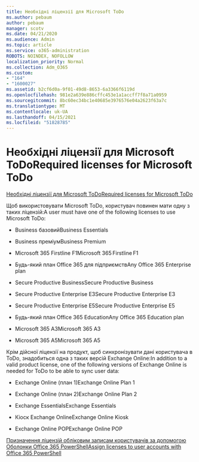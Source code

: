 ```yaml
---
title: Необхідні ліцензії для Microsoft ToDo
ms.author: pebaum
author: pebaum
manager: scotv
ms.date: 04/21/2020
ms.audience: Admin
ms.topic: article
ms.service: o365-administration
ROBOTS: NOINDEX, NOFOLLOW
localization_priority: Normal
ms.collection: Adm_O365
ms.custom:
- "164"
- "1600027"
ms.assetid: b2cf6d0a-9f01-49d8-8653-6a3366f6119d
ms.openlocfilehash: 981e2a639e886cffc453e1a1accff7f8a71a0959
ms.sourcegitcommit: 8bc60ec34bc1e40685e3976576e04a2623f63a7c
ms.translationtype: MT
ms.contentlocale: uk-UA
ms.lasthandoff: 04/15/2021
ms.locfileid: "51828785"
---
```

# <a name="required-licenses-for-microsoft-todo"></a><span data-ttu-id="73473-102">Необхідні ліцензії для Microsoft ToDo</span><span class="sxs-lookup"><span data-stu-id="73473-102">Required licenses for Microsoft ToDo</span></span>

[<span data-ttu-id="73473-103">Необхідні ліцензії для Microsoft ToDo</span><span class="sxs-lookup"><span data-stu-id="73473-103">Required licenses for Microsoft ToDo</span></span>](https://support.office.com/article/381e9d1b-c500-49b5-973e-890fd86528d7.aspx)
  
<span data-ttu-id="73473-104">Щоб використовувати Microsoft ToDo, користувач повинен мати одну з таких ліцензій:</span><span class="sxs-lookup"><span data-stu-id="73473-104">A user must have one of the following licenses to use Microsoft ToDo:</span></span>
  
- <span data-ttu-id="73473-105">Business базовий</span><span class="sxs-lookup"><span data-stu-id="73473-105">Business Essentials</span></span>

- <span data-ttu-id="73473-106">Business преміум</span><span class="sxs-lookup"><span data-stu-id="73473-106">Business Premium</span></span>

- <span data-ttu-id="73473-107">Microsoft 365 Firstline F1</span><span class="sxs-lookup"><span data-stu-id="73473-107">Microsoft 365 Firstline F1</span></span>

- <span data-ttu-id="73473-108">Будь-який план Office 365 для підприємств</span><span class="sxs-lookup"><span data-stu-id="73473-108">Any Office 365 Enterprise plan</span></span>

- <span data-ttu-id="73473-109">Secure Productive Business</span><span class="sxs-lookup"><span data-stu-id="73473-109">Secure Productive Business</span></span>

- <span data-ttu-id="73473-110">Secure Productive Enterprise E3</span><span class="sxs-lookup"><span data-stu-id="73473-110">Secure Productive Enterprise E3</span></span>

- <span data-ttu-id="73473-111">Secure Productive Enterprise E5</span><span class="sxs-lookup"><span data-stu-id="73473-111">Secure Productive Enterprise E5</span></span>

- <span data-ttu-id="73473-112">Будь-який план Office 365 Education</span><span class="sxs-lookup"><span data-stu-id="73473-112">Any Office 365 Education plan</span></span>

- <span data-ttu-id="73473-113">Microsoft 365 A3</span><span class="sxs-lookup"><span data-stu-id="73473-113">Microsoft 365 A3</span></span>

- <span data-ttu-id="73473-114">Microsoft 365 A5</span><span class="sxs-lookup"><span data-stu-id="73473-114">Microsoft 365 A5</span></span>

<span data-ttu-id="73473-115">Крім дійсної ліцензії на продукт, щоб синхронізувати дані користувача в ToDo, знадобиться одна з таких версій Exchange Online:</span><span class="sxs-lookup"><span data-stu-id="73473-115">In addition to a valid product license, one of the following versions of Exchange Online is needed for ToDo to be able to sync user data:</span></span>
  
- <span data-ttu-id="73473-116">Exchange Online (план 1)</span><span class="sxs-lookup"><span data-stu-id="73473-116">Exchange Online Plan 1</span></span>

- <span data-ttu-id="73473-117">Exchange Online (план 2)</span><span class="sxs-lookup"><span data-stu-id="73473-117">Exchange Online Plan 2</span></span>

- <span data-ttu-id="73473-118">Exchange Essentials</span><span class="sxs-lookup"><span data-stu-id="73473-118">Exchange Essentials</span></span>

- <span data-ttu-id="73473-119">Кіоск Exchange Online</span><span class="sxs-lookup"><span data-stu-id="73473-119">Exchange Online Kiosk</span></span>

- <span data-ttu-id="73473-120">Exchange Online POP</span><span class="sxs-lookup"><span data-stu-id="73473-120">Exchange Online POP</span></span>

[<span data-ttu-id="73473-121">Призначення ліцензій обліковим записам користувачів за допомогою Оболонки Office 365 PowerShell</span><span class="sxs-lookup"><span data-stu-id="73473-121">Assign licenses to user accounts with Office 365 PowerShell</span></span>](https://docs.microsoft.com/office365/enterprise/powershell/assign-licenses-to-user-accounts-with-office-365-powershell )
  